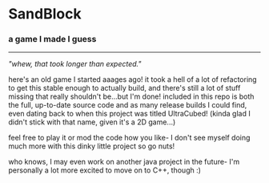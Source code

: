 # SandBlock
### a game I made I guess

---

*"whew, that took longer than expected."*

here's an old game I started aaages ago! it took a hell of a lot of refactoring to get this stable enough to actually build, and there's still a lot of stuff missing that really shouldn't be...but I'm done! included in this repo is both the full, up-to-date source code and as many release builds I could find, even dating back to when this project was titled UltraCubed! (kinda glad I didn't stick with that name, given it's a 2D game...)

feel free to play it or mod the code how you like- I don't see myself doing much more with this dinky little project so go nuts!

who knows, I may even work on another java project in the future- I'm personally a lot more excited to move on to C++, though :)